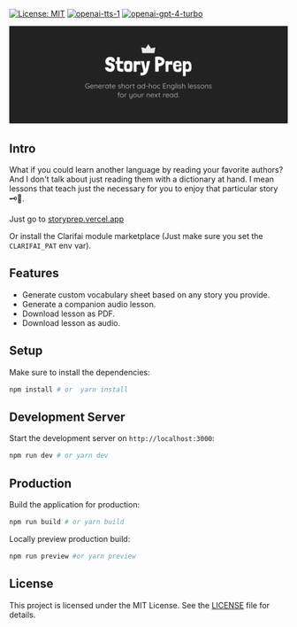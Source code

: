 [![License: MIT](docs/img/license-badge.svg)](LICENSE)
[![openai-tts-1](https://clarifai.com/api/openai/tts/models/openai-tts-1/badge)](https://clarifai.com/openai/tts/models/openai-tts-1)
[![openai-gpt-4-turbo](https://clarifai.com/api/openai/tts/models/openai-gpt-4-turbo/badge)](https://clarifai.com/openai/tts/models/openai-gpt-4-turbo)

[![Story prep: Generate short ad-hoc English lessons for your next read](docs/img/cover.svg)](LICENSE)

## Intro

What if you could learn another language by reading your favorite authors? And I don't talk about just reading them with a dictionary at hand. I mean lessons that teach just the necessary for you to enjoy that particular story 🗝🚪.

Just go to [storyprep.vercel.app](https://storyprep.vercel.app)

Or install the Clarifai module marketplace (Just make sure you set the `CLARIFAI_PAT` env var).

## Features

- Generate custom vocabulary sheet based on any story you provide.
- Generate a companion audio lesson.
- Download lesson as PDF.
- Download lesson as audio.

## Setup

Make sure to install the dependencies:

```bash
npm install # or  yarn install
```

## Development Server

Start the development server on `http://localhost:3000`:

```bash
npm run dev # or yarn dev
```

## Production

Build the application for production:

```bash
npm run build # or yarn build
```

Locally preview production build:

```bash
npm run preview #or yarn preview
```

## License

This project is licensed under the MIT License. See the [LICENSE](LICENSE) file for details.
